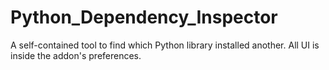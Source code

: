# Python_Dependency_Inspector
A self-contained tool to find which Python library installed another. All UI is inside the addon's preferences.
